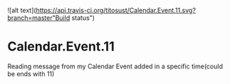 ![alt text](https://api.travis-ci.org/titosust/Calendar.Event.11.svg?branch=master"Build status")
# Calendar.Event.11

Reading message from my Calendar Event added in a specific time(could be ends with 11)
